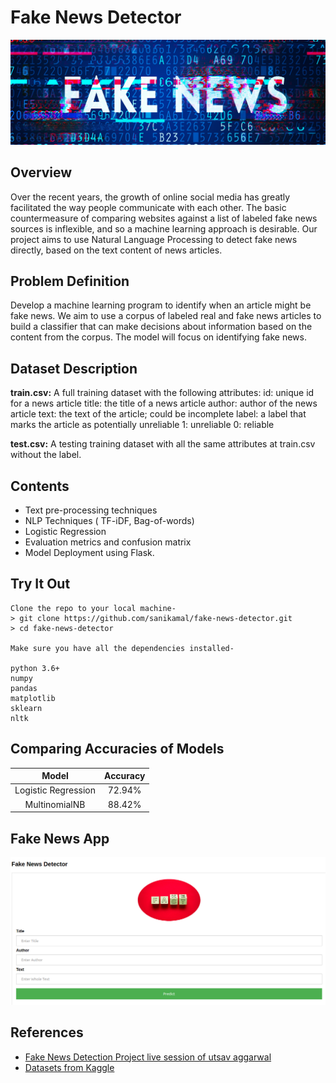 # Fake News Detector
![Fake News](image/fakenews.png)

## Overview
Over the recent years, the growth of online social media has greatly facilitated the way people communicate with each other. The basic countermeasure of comparing websites against a list of labeled fake news sources is inflexible, and so a machine learning approach is desirable. Our project aims to use Natural Language Processing to detect fake news directly, based on the text content of news articles.


## Problem Definition
Develop a machine learning program to identify when an article might be fake news. We aim to use a corpus of labeled real and fake news articles to build a classifier that can make decisions about information based on the content from the corpus. The model will focus on identifying fake news.

## Dataset Description

**train.csv:** A full training dataset with the following attributes:
        id: unique id for a news article
        title: the title of a news article
        author: author of the news article
        text: the text of the article; could be incomplete
        label: a label that marks the article as potentially unreliable
            1: unreliable
            0: reliable

**test.csv:** A testing training dataset with all the same attributes at train.csv without the label.

## Contents

- Text pre-processing techniques
- NLP Techniques ( TF-iDF, Bag-of-words)
- Logistic Regression
- Evaluation metrics and confusion matrix
- Model Deployment using Flask.

## Try It Out

    Clone the repo to your local machine-
    > git clone https://github.com/sanikamal/fake-news-detector.git
    > cd fake-news-detector

    Make sure you have all the dependencies installed-

    python 3.6+
    numpy
    pandas
    matplotlib
    sklearn
    nltk

## Comparing Accuracies of Models

| Model         | Accuracy       |
|:-------------:|:-------------: |
|Logistic Regression | 72.94%    |
| MultinomialNB     | 88.42%     |
## Fake News App
![App](fakenewsapp.png)

## References
- [Fake News Detection Project live session of  utsav aggarwal
](https://www.youtube.com/watch?v=xyq-zYr1cnI)
- [Datasets from Kaggle](https://www.kaggle.com/c/fake-news/overview)
